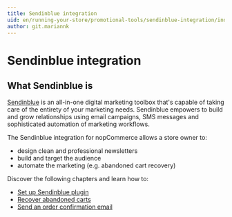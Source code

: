 ```yaml
---
title: Sendinblue integration
uid: en/running-your-store/promotional-tools/sendinblue-integration/index
author: git.mariannk
---
```


# Sendinblue integration

## What Sendinblue is

[Sendinblue](https://www.sendinblue.com/?utm_source=nopcommerce_plugin&utm_medium=plugin&utm_campaign=module_link) is an all-in-one digital marketing toolbox that's capable of taking care of the entirety of your marketing needs. Sendinblue empowers to build and grow relationships using email campaigns, SMS messages and sophisticated automation of marketing workflows.

The Sendinblue integration for nopCommerce allows a store owner to:
* design clean and professional newsletters
* build and target the audience
* automate the marketing (e.g. abandoned cart recovery)

Discover the following chapters and learn how to:
* [Set up Sendinblue plugin](xref:en/running-your-store/promotional-tools/sendinblue-integration/set-up-sendinblue-plugin)
* [Recover abandoned carts](xref:en/running-your-store/promotional-tools/sendinblue-integration/recover-abandoned-carts)
* [Send an order confirmation email](xref:en/running-your-store/promotional-tools/sendinblue-integration/send-an-order-confirmation-email)